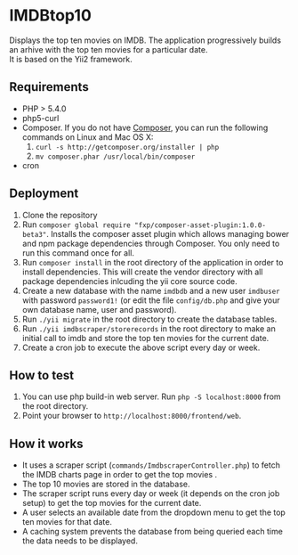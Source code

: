 IMDBtop10
=========

Displays the top ten movies on IMDB. The application progressively builds an arhive with the top ten movies for a particular date.  
It is based on the Yii2 framework. 

Requirements
------------
- PHP > 5.4.0
- php5-curl  
- Composer. If you do not have [Composer](http://getcomposer.org/), you can run
  the following commands on Linux and Mac OS X:
  1. `curl -s http://getcomposer.org/installer | php`
  2. `mv composer.phar /usr/local/bin/composer`
- cron

Deployment
----------
1. Clone the repository 
2. Run `composer global require "fxp/composer-asset-plugin:1.0.0-beta3"`. Installs the composer asset plugin which allows managing
   bower and npm package dependencies through Composer. You only need to run this command once for all. 
3. Run `composer install` in the root directory of the application in order to
   install dependencies. This will create the vendor directory with all
   package dependencies inlcuding the yii core source code.
4. Create a new database with the name `imdbdb` and a new user `imdbuser` with password `password1!` (or edit the file `config/db.php` and give your own database name, user and password). 
5. Run `./yii migrate` in the root directory to create the database tables.
6. Run `./yii imdbscraper/storerecords` in the root directory to make an initial call to imdb and store the top ten movies for the current date.
7. Create a cron job to execute the above script every day or week. 

How to test
-----------
1. You can use php build-in web server. Run `php -S localhost:8000` from the root directory.
2. Point your browser to `http://localhost:8000/frontend/web`.

How it works
------------
- It uses a scraper script (`commands/ImdbscraperController.php`) to fetch the IMDB charts page in order to get the top movies .
- The top 10 movies are stored in the database.
- The scraper script runs every day or week (it depends on the cron job setup) to get the top movies for the current date.
- A user selects an available date from the dropdown menu to get the top ten movies for that date.
- A caching system prevents the database from being queried each time the data needs to be displayed. 
